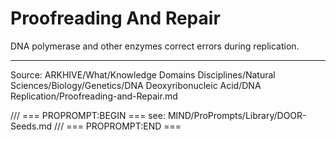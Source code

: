 # Proofreading And Repair

DNA polymerase and other enzymes correct errors during replication.

---
Source: ARKHIVE/What/Knowledge Domains Disciplines/Natural Sciences/Biology/Genetics/DNA Deoxyribonucleic Acid/DNA Replication/Proofreading-and-Repair.md

/// === PROPROMPT:BEGIN ===
see: MIND/ProPrompts/Library/DOOR-Seeds.md
/// === PROPROMPT:END ===
